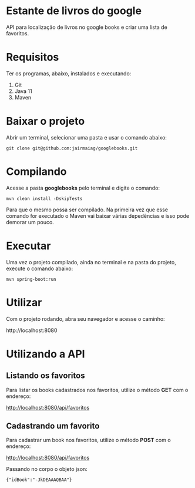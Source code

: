 # Estante de livros do google

API para localização de livros no google books e criar uma lista de favoritos.

# Requisitos
Ter os programas, abaixo, instalados e executando:
1. Git
2. Java 11
3. Maven

# Baixar o projeto

Abrir um terminal, selecionar uma pasta e usar o comando abaixo:

`git clone git@github.com:jairmaiag/googlebooks.git`

# Compilando

Acesse a pasta **googlebooks** pelo terminal e digite o comando:

`mvn clean install -DskipTests`

Para que o mesmo possa ser compilado. Na primeira vez que esse comando for executado o Maven vai baixar várias depedências e isso pode demorar um pouco.


# Executar

Uma vez o projeto compilado, ainda no terminal e na pasta do projeto, execute o comando abaixo:

`mvn spring-boot:run`

# Utilizar

Com o projeto rodando, abra seu navegador e acesse o caminho:

http://localhost:8080

# Utilizando a API

## Listando os favoritos
Para listar os books cadastrados nos favoritos, utilize o método **GET** com o endereço:

[http://localhost:8080/api/favoritos](http://localhost:8080/api/favoritos)

## Cadastrando um favorito
Para cadastrar um book nos favoritos, utilize o método **POST** com o endereço:

[http://localhost:8080/api/favoritos](http://localhost:8080/api/favoritos)

Passando no corpo o objeto json:

`{"idBook":"-JkDEAAAQBAA"}`